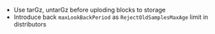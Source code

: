 * Use tarGz, untarGz before uploding blocks to storage
* Introduce back `maxLookBackPeriod` as `RejectOldSamplesMaxAge` limit in distributors
